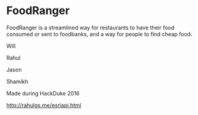 # FoodRanger

FoodRanger is a streamlined way for restaurants to have their food consumed or sent to foodbanks, and a way for people to find cheap food.

Will 

Rahul 

Jason 
 
Shamikh

Made during HackDuke 2016

http://rahulgs.me/esriapi.html
